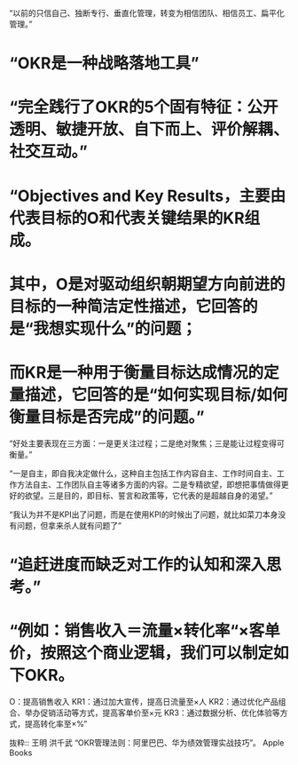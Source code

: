 “以前的只信自己、独断专行、垂直化管理，转变为相信团队、相信员工、扁平化管理。”

# “OKR是一种战略落地工具”

# “完全践行了OKR的5个固有特征：公开透明、敏捷开放、自下而上、评价解耦、社交互动。”

# “Objectives and Key Results，主要由代表目标的O和代表关键结果的KR组成。
# 其中，O是对驱动组织朝期望方向前进的目标的一种简洁定性描述，它回答的是“我想实现什么”的问题；
# 而KR是一种用于衡量目标达成情况的定量描述，它回答的是“如何实现目标/如何衡量目标是否完成”的问题。”

“好处主要表现在三方面：一是更关注过程；二是绝对聚焦；三是能让过程变得可衡量。”

“一是自主，即自我决定做什么，这种自主包括工作内容自主、工作时间自主、工作方法自主、工作团队自主等诸多方面的内容。二是专精欲望，即想把事情做得更好的欲望。三是目的，即目标、誓言和政策等，它代表的是超越自身的渴望。”

“我认为并不是KPI出了问题，而是在使用KPI的时候出了问题，就比如菜刀本身没有问题，但拿来杀人就有问题了”

# “追赶进度而缺乏对工作的认知和深入思考。”

# “例如：销售收入＝流量×转化率“×客单价，按照这个商业逻辑，我们可以制定如下OKR。
O：提高销售收入
KR1：通过加大宣传，提高日流量至×人
KR2：通过优化产品组合、举办促销活动等方式，提高客单价至×元
KR3：通过数据分析、优化体验等方式，提高转化率至×%”

抜粋:: 王明 洪千武  “OKR管理法则：阿里巴巴、华为绩效管理实战技巧”。 Apple Books  
